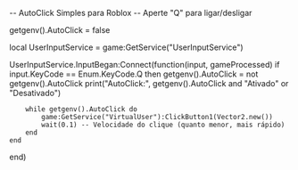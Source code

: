 -- AutoClick Simples para Roblox
-- Aperte "Q" para ligar/desligar

getgenv().AutoClick = false

local UserInputService = game:GetService("UserInputService")

UserInputService.InputBegan:Connect(function(input, gameProcessed)
    if input.KeyCode == Enum.KeyCode.Q then
        getgenv().AutoClick = not getgenv().AutoClick
        print("AutoClick:", getgenv().AutoClick and "Ativado" or "Desativado")
        
        while getgenv().AutoClick do
            game:GetService("VirtualUser"):ClickButton1(Vector2.new())
            wait(0.1) -- Velocidade do clique (quanto menor, mais rápido)
        end
    end
end)
